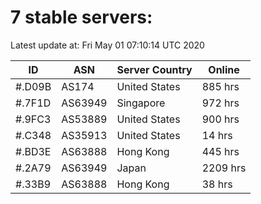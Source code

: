 # 7 stable servers:

Latest update at: Fri May 01 07:10:14 UTC 2020

| ID | ASN | Server Country | Online |
| -- | --- | -------------- | ------ |
| #.D09B | AS174 | United States | 885 hrs |
| #.7F1D | AS63949 | Singapore | 972 hrs |
| #.9FC3 | AS53889 | United States | 900 hrs |
| #.C348 | AS35913 | United States | 14 hrs |
| #.BD3E | AS63888 | Hong Kong | 445 hrs |
| #.2A79 | AS63949 | Japan | 2209 hrs |
| #.33B9 | AS63888 | Hong Kong | 38 hrs |

